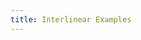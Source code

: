 ```yaml
---
title: Interlinear Examples
---
```


<!-- TODO: Direct users to the `scription2dlx` and `dlx2html` libraries to get their data in DLx-compatible HTML format. -->